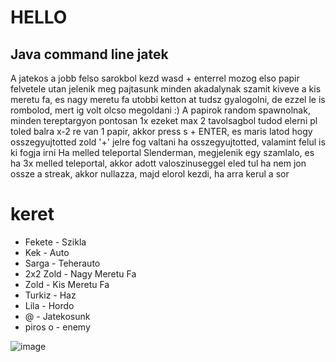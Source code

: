# HELLO

## Java command line jatek
A jatekos a jobb felso sarokbol kezd
wasd + enterrel mozog
elso papir felvetele utan jelenik meg pajtasunk
minden akadalynak szamit kiveve a kis meretu fa, es nagy meretu fa
utobbi ketton at tudsz gyalogolni, de ezzel le is rombolod, mert ig volt olcso megoldani :)
A papirok random spawnolnak, minden tereptargyon pontosan 1x
ezeket max 2 tavolsagbol tudod elerni
pl toled balra x-2 re van 1 papir, akkor press s + ENTER, es maris latod hogy osszegyujtotted
zold '+' jelre fog valtani ha osszegyujtotted, valamint felul is ki fogja irni
Ha melled teleportal Slenderman, megjelenik egy szamlalo, es ha 3x melled teleportal, akkor adott valoszinuseggel eled tul
ha nem jon ossze a streak, akkor nullazza, majd elorol kezdi, ha arra kerul a sor

# keret
- Fekete - Szikla
- Kek - Auto
- Sarga - Teherauto
- 2x2 Zold - Nagy Meretu Fa
- Zold - Kis Meretu Fa
- Turkiz - Haz
- Lila - Hordo
- @ - Jatekosunk
- piros o - enemy


![image](https://user-images.githubusercontent.com/97035194/159770356-b7e93072-4fe2-4540-8950-0ca03154c89d.png)
